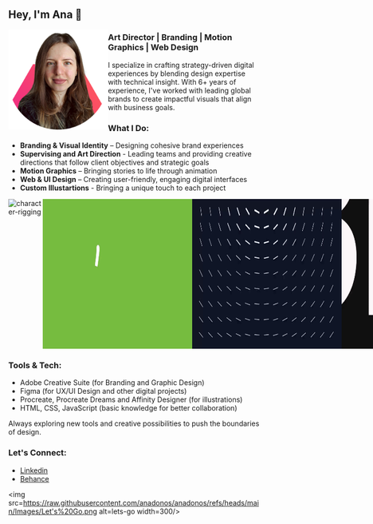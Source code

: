 ## Hey, I'm Ana 👋

<!--
**anadonos/anadonos** is a ✨ _special_ ✨ repository because its `README.md` (this file) appears on your GitHub profile.
-->

<img src=https://raw.githubusercontent.com/anadonos/anadonos/refs/heads/main/Images/profile%20image_teams.png alt=profileimage width=200 align=left>

### **Art Director | Branding | Motion Graphics | Web Design**

I specialize in crafting strategy-driven digital experiences by blending design expertise with technical insight. With 6+ years of experience, I've worked with leading global brands to create impactful visuals that align with business goals.

### **What I Do:**

- **Branding & Visual Identity** – Designing cohesive brand experiences
- **Supervising and Art Direction** - Leading teams and providing creative directions that follow client objectives and strategic goals
- **Motion Graphics** – Bringing stories to life through animation
- **Web & UI Design** – Creating user-friendly, engaging digital interfaces
- **Custom Illustartions** - Bringing a unique touch to each project

<div style="display: flex; justify-content: space-around;">
  <img src=https://raw.githubusercontent.com/anadonos/anadonos/refs/heads/main/Images/character%20rigging.gif alt=character-rigging width=300/>
  <img src=https://raw.githubusercontent.com/anadonos/anadonos/refs/heads/main/Images/bike%20on%20poster.gif alt=bike-on-poster width=300/>
  <img src=https://raw.githubusercontent.com/anadonos/anadonos/refs/heads/main/Images/logo%20animation%20with%20script.gif alt=logo-animation-with-script width=300/>
  <img src=https://raw.githubusercontent.com/anadonos/anadonos/refs/heads/main/Images/playful%20typography.gif alt=playful-typography width=300/>
  <img src=https://raw.githubusercontent.com/anadonos/anadonos/refs/heads/main/Images/webflow%20website.gif alt=webflow-website width=300/>
  <img src=https://raw.githubusercontent.com/anadonos/anadonos/refs/heads/main/Images/halloween%20campaign.gif alt=halloween-campaign width=300/>
  <img src=https://raw.githubusercontent.com/anadonos/anadonos/refs/heads/main/Images/Coca-Cola%20Animation.gif alt=coca-cola-animation width=300/>
  <img src=https://raw.githubusercontent.com/anadonos/anadonos/refs/heads/main/Images/Enchanted%20Plants%20Animation.gif alt=nft-plants width=300/>
</div>


### **Tools & Tech:**

- Adobe Creative Suite (for Branding and Graphic Design)
- Figma (for UX/UI Design and other digital projects)
- Procreate, Procreate Dreams and Affinity Designer (for illustrations)
- HTML, CSS, JavaScript (basic knowledge for better collaboration)

Always exploring new tools and creative possibilities to push the boundaries of design.

### **Let's Connect:**

- [Linkedin](https://www.linkedin.com/in/anamaria-donos/)
- [Behance](https://www.behance.net/anadonos)

<img src=https://raw.githubusercontent.com/anadonos/anadonos/refs/heads/main/Images/Let's%20Go.png alt=lets-go width=300/>
